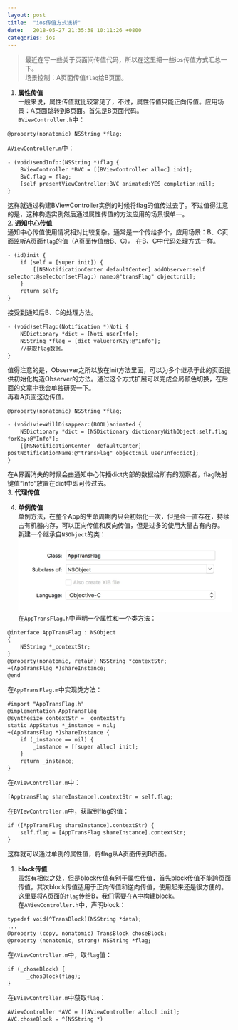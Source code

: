 ```yaml
---
layout: post
title:  "ios传值方式浅析"
date:   2018-05-27 21:35:38 10:11:26 +0800
categories: ios
---
```

>最近在写一些关于页面间传值代码，所以在这里把一些ios传值方式汇总一下。  
场景控制：A页面传值`flag`给B页面。

1. **属性传值**  
一般来说，属性传值就比较常见了，不过，属性传值只能正向传值。应用场景：A页面跳转到B页面。首先是B页面代码。  
`BViewController.h`中：  
```objc
@property(nonatomic) NSString *flag; 
```  
`AViewController.m`中：  
```objc
- (void)sendInfo:(NSString *)flag {
    BViewController *BVC = [[BViewController alloc] init];
    BVC.flag = flag;
    [self presentViewController:BVC animated:YES completion:nil];
}
```  
这样就通过构建BViewController实例的时候将flag的值传过去了。不过值得注意的是，这种构造实例然后通过属性传值的方法应用的场景很单一。  
2.  **通知中心传值**  
通知中心传值使用情况相对比较复杂。通常是一个传给多个，应用场景：B、C页面监听A页面`flag`的值（A页面传值给B、C）。  在B、C中代码处理方式一样。  
```objc
- (id)init {
    if (self = [super init]) {
        [[NSNotificationCenter defaultCenter] addObserver:self selector:@selector(setFlag:) name:@"transFlag" object:nil];
    }
    return self;
}
```  
接受到通知后B、C的处理方法。
```objc
- (void)setFlag:(Notification *)Noti {
    NSDictionary *dict = [Noti userInfo];
    NSString *flag = [dict valueForKey:@"Info"];
    //获取flag数据。
}
```  
值得注意的是，Observer之所以放在init方法里面，可以为多个继承于此的页面提供初始化构造Observer的方法。通过这个方式扩展可以完成全局颜色切换，在后面的文章中我会单独研究一下。  
再看A页面这边传值。
```objc
@property(nonatomic) NSString *flag; 
```  
```objc
- (void)viewWillDisappear:(BOOL)animated {
    NSDictionary *dict = [NSDictionary dictionaryWithObject:self.flag forKey:@"Info"];
    [[NSNotificationCenter  defaultCenter] postNotificationName:@"transFlag" object:nil userInfo:dict];
}
```  
在A界面消失的时候会由通知中心传播dict内部的数据给所有的观察者，flag映射键值“Info”放置在dict中即可传过去。  
3. **代理传值**  

4. **单例传值**    
单例方法，在整个App的生命周期内只会初始化一次，但是会一直存在，持续占有机器内存，可以正向传值和反向传值，但是过多的使用大量占有内存。  
新建一个继承自`NSObject`的类：  
![](/images/2018-05-28-19-18-41.jpg)   
在`AppTransFlag.h`中声明一个属性和一个类方法：  
```objc
@interface AppTransFlag : NSObject
{
    NSString *_contextStr;
}
@property(nonatomic, retain) NSString *contextStr;
+(AppTransFlag *)shareInstance;
@end
```  
在`AppTransFlag.m`中实现类方法：  
```objc
#import "AppTransFlag.h"
@implementation AppTransFlag
@synthesize contextStr = _contextStr;
static AppStatus *_instance = nil;
+(AppTransFlag *)shareInstance {
    if (_instance == nil) {
        _instance = [[super alloc] init];
    }
    return _instance;
}
```  
在`AViewController.m`中：  
```objc
[ApptransFlag shareInstance].contextStr = self.flag;
```  
在`BVIewController.m`中，获取到flag的值：  
```objc
if ([AppTransFlag shareInstance].contextStr) {
    self.flag = [AppTransFlag shareInstance].contextStr;
}
```
这样就可以通过单例的属性值，将flag从A页面传到B页面。
1. **block传值**  
虽然有相似之处，但是block传值有别于属性传值，首先block传值不能跨页面传值，其次block传值适用于正向传值和逆向传值，使用起来还是很方便的。  
这里要将A页面的`flag`传给B，我们需要在A中构建block。  
在`AViewController.h`中，声明block：  
```objc
typedef void(^TransBlock)(NSString *data);
...
@property (copy, nonatomic) TransBlock choseBlock;
@property (nonatomic, strong) NSString *flag;
```
在`AViewController.m`中，取`flag`值：
```objc
if (_choseBlock) {
      _chosBlock(flag);
}
```  
在`BViewController.m`中获取`flag`：
```objc
AViewController *AVC = [[AViewController alloc] init];
AVC.choseBlock = ^(NSString *)
```